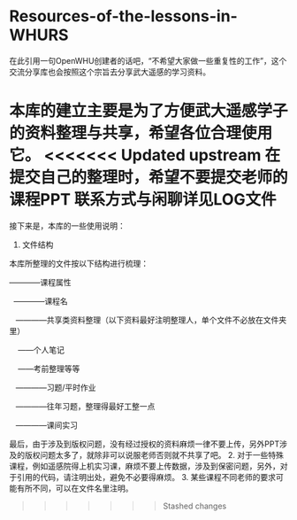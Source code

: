 # Resources-of-the-lessons-in-WHURS
在此引用一句OpenWHU创建者的话吧，“不希望大家做一些重复性的工作”，这个交流分享库也会按照这个宗旨去分享武大遥感的学习资料。

本库的建立主要是为了方便武大遥感学子的资料整理与共享，希望各位合理使用它。
<<<<<<< Updated upstream
在提交自己的整理时，希望不要提交老师的课程PPT
联系方式与闲聊详见LOG文件
=======

接下来是，本库的一些使用说明：

1. 文件结构

本库所整理的文件按以下结构进行梳理：

————课程属性

&nbsp;&nbsp;————课程名

&nbsp;&nbsp;&nbsp;————共享类资料整理（以下资料最好注明整理人，单个文件不必放在文件夹里）

&nbsp;&nbsp;&nbsp;&nbsp;——个人笔记

&nbsp;&nbsp;&nbsp;&nbsp;——考前整理等等

&nbsp;&nbsp;&nbsp;————习题/平时作业

&nbsp;&nbsp;&nbsp;————往年习题，整理得最好工整一点

&nbsp;&nbsp;&nbsp;————课间实习

最后，由于涉及到版权问题，没有经过授权的资料麻烦一律不要上传，另外PPT涉及的版权问题太多了，就除非可以说服老师否则就不共享了吧。
2. 对于一些特殊课程，例如遥感院得上机实习课，麻烦不要上传数据，涉及到保密问题，另外，对于引用的代码，请注明出处，避免不必要得麻烦。
3. 某些课程不同老师的要求可能有所不同，可以在文件名里注明。
>>>>>>> Stashed changes
